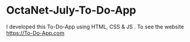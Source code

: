 # OctaNet-July-To-Do-App
I developed this To-Do-App  using HTML, CSS &amp; JS . To see the website https://To-Do-App.com

